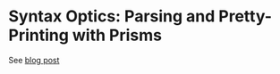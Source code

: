 # Syntax Optics: Parsing and Pretty-Printing with Prisms

See [blog post](https://yairchu.github.io/posts/codecs-as-prisms-asts)
